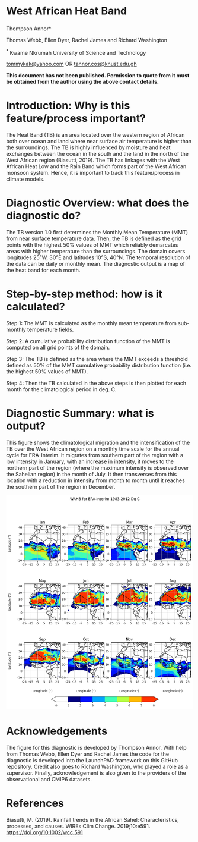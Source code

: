 # West African Heat Band
Thompson Annor<sup>**</sup>***

Thomas Webb, Ellen Dyer, Rachel James and Richard Washington

<sup>*</sup> Kwame Nkrumah University of Science and Technology
 
tommykak@yahoo.com 
OR
tannor.cos@knust.edu.gh

**This document has not been published. Permission to quote from it must be obtained from the author using the above contact details.**


# Introduction: Why is this feature/process important?
The Heat Band (TB) is an area located over the western region of African both over ocean and land where near surface air temperature is higher than the surroundings. The TB is highly influenced by moisture and heat exchanges between the ocean in the south and the land in the north of the West African region (Biasutti, 2019). The TB has linkages with the West African Heat Low and the Rain Band which forms part of the West African monsoon system. Hence, it is important to track this feature/process in climate models.

# Diagnostic Overview: what does the diagnostic do?
The TB version 1.0 first determines the Monthly Mean Temperature (MMT) from near surface temperature data. Then, the TB is defined as the grid points with the highest 50% values of MMT which reliably demarcates areas with higher temperature than the surroundings. The domain covers longitudes 25°W, 30°E  and latitudes 10°S, 40°N. The temporal resolution of the data can be daily or monthly mean.
The diagnostic output is a map of the heat band for each month.

# Step-by-step method: how is it calculated?     
Step 1: The MMT is calculated as the monthly mean temperature from sub-monthly temperature fields.

Step 2: A cumulative probability distribution function of the MMT is computed on all grid points of the domain.

Step 3: The TB is defined as the area where the MMT exceeds a threshold defined as 50% of the MMT cumulative probability distribution function (i.e. the highest 50% values of MMT).

Step 4: Then the TB calculated in the above steps is then plotted for each month for the climatological period in deg. C.

# Diagnostic Summary: what is output?
This figure shows the climatological migration and the intensification of the TB over the West African region on  a monthly time scale for the annual cycle for ERA-Interim. It migrates from southern part of the region with a low intensity in January, with an increase in intensity, it moves to the northern part of the region (where the maximum intensity is observed over the Sahelian region) in the month of July. It then transverses from this location with a reduction in intensity from month to month until it reaches the southern part of the region in December.

![](https://github.com/Priority-on-African-Diagnostics/LaunchPAD/blob/master/DIAGNOSTICS/West_African_Heat_Low_Rain_Band_Heat_Band/png/ERA-Interim_WAHB__WAHB_plot.png)

# Acknowledgements
The figure for this diagnostic is developed by Thompson Annor. With help from Thomas Webb, Ellen Dyer and Rachel James the code for the diagnostic is developed into the LaunchPAD framework on this GitHub repository. Credit also goes to Richard Washington, who played a role as a supervisor. Finally, acknowledgement is also given to the providers of the observational and CMIP6 datasets.  

# References
Biasutti, M. (2019). Rainfall trends in the African Sahel: Characteristics, processes, and causes. WIREs Clim Change. 2019;10:e591. https://doi.org/10.1002/wcc.591
